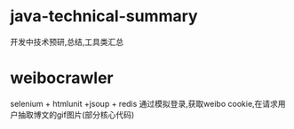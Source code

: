 # java-technical-summary
开发中技术预研,总结,工具类汇总

# weibocrawler 
selenium + htmlunit +jsoup + redis 通过模拟登录,获取weibo cookie,在请求用户抽取博文的gif图片(部分核心代码)
